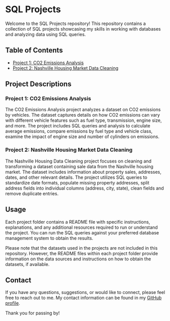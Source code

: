 # SQL Projects

Welcome to the SQL Projects repository! This repository contains a collection of SQL projects showcasing my skills in working with databases and analyzing data using SQL queries.

## Table of Contents

- [Project 1: CO2 Emissions Analysis](./CO2_Emissions_Analysis)
- [Project 2: Nashville Housing Market Data Cleaning](./Housing_Market_Cleaning)

## Project Descriptions

### Project 1: CO2 Emissions Analysis

The CO2 Emissions Analysis project analyzes a dataset on CO2 emissions by vehicles. The dataset captures details on how CO2 emissions can vary with different vehicle features such as fuel type, transmission, engine size, and more. The project includes SQL queries and analysis to calculate average emissions, compare emissions by fuel type and vehicle class, examine the impact of engine size and number of cylinders on emissions.

### Project 2: Nashville Housing Market Data Cleaning

The Nashville Housing Data Cleaning project focuses on cleaning and transforming a dataset containing sale data from the Nashville housing market. The dataset includes information about property sales, addresses, dates, and other relevant details. The project utilizes SQL queries to standardize date formats, populate missing property addresses, split address fields into individual columns (address, city, state), clean fields and remove duplicate entries.


## Usage

Each project folder contains a README file with specific instructions, explanations, and any additional resources required to run or understand the project. You can run the SQL queries against your preferred database management system to obtain the results.

Please note that the datasets used in the projects are not included in this repository. However, the README files within each project folder provide information on the data sources and instructions on how to obtain the datasets, if available.

## Contact

If you have any questions, suggestions, or would like to connect, please feel free to reach out to me. My contact information can be found in my [GitHub profile](https://github.com/bernardo-mcosta).

Thank you for passing by!
